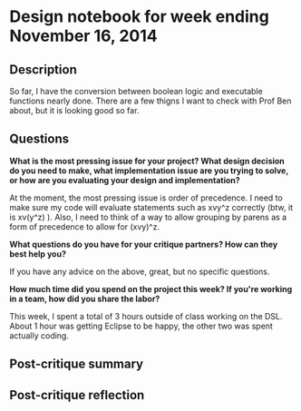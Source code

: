 # Design notebook for week ending November 16, 2014

## Description

So far, I have the conversion between boolean logic and executable functions nearly done. There are a few
thigns I want to check with Prof Ben about, but it is looking good so far.

## Questions

**What is the most pressing issue for your project? What design decision do
you need to make, what implementation issue are you trying to solve, or how
are you evaluating your design and implementation?**

At the moment, the most pressing issue is order of precedence. I need to make sure my code will
evaluate statements such as xvy^z correctly (btw, it is xv(y^z) ). Also, I need to think of a 
way to allow grouping by parens as a form of precedence to allow for (xvy)^z.

**What questions do you have for your critique partners? How can they best help
you?**

If you have any advice on the above, great, but no specific questions.

**How much time did you spend on the project this week? If you're working in a
team, how did you share the labor?**

This week, I spent a total of 3 hours outside of class working on the DSL. About 1 hour was getting Eclipse to be happy, the other two was spent actually coding.

## Post-critique summary

## Post-critique reflection
